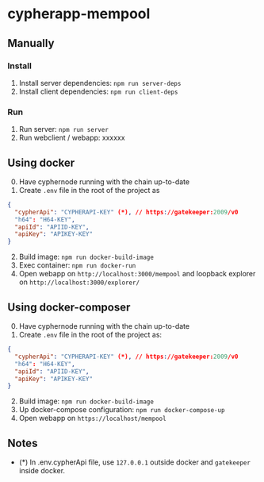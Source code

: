 
# cypherapp-mempool

## Manually

### Install

1. Install server dependencies: ```npm run server-deps```
2. Install client dependencies: ```npm run client-deps```

### Run

1. Run server: ```npm run server```
2. Run webclient / webapp: xxxxxx

## Using docker

0. Have cyphernode running with the chain up-to-date
1. Create ```.env``` file in the root of the project as
```json
{
  "cypherApi": "CYPHERAPI-KEY" (*), // https://gatekeeper:2009/v0
  "h64": "H64-KEY",
  "apiId": "APIID-KEY",
  "apiKey": "APIKEY-KEY"
}
```
2. Build image: ```npm run docker-build-image```
3. Exec container: ```npm run docker-run```
4. Open webapp on ```http://localhost:3000/mempool``` and loopback explorer on ```http://localhost:3000/explorer/```

## Using docker-composer

0. Have cyphernode running with the chain up-to-date
1. Create ```.env``` file in the root of the project as:
```json
{
  "cypherApi": "CYPHERAPI-KEY" (*), // https://gatekeeper:2009/v0
  "h64": "H64-KEY",
  "apiId": "APIID-KEY",
  "apiKey": "APIKEY-KEY"
}
```
2. Build image: ```npm run docker-build-image```
3. Up docker-compose configuration: ```npm run docker-compose-up```
4. Open webapp on ```https://localhost/mempool```

## Notes

- (*) In .env.cypherApi file, use ```127.0.0.1``` outside docker
and ```gatekeeper``` inside docker.
